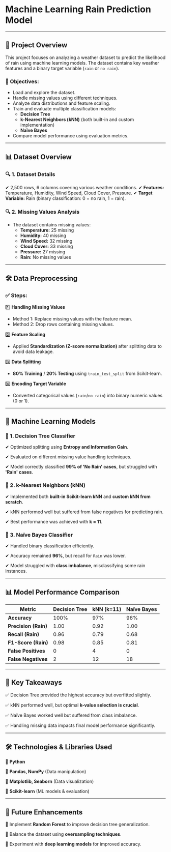 # Machine Learning Rain Prediction Model

---

## 📖 Project Overview
This project focuses on analyzing a weather dataset to predict the likelihood of rain using machine learning models. The dataset contains key weather features and a binary target variable (`rain` or `no rain`).

### 🎯 Objectives:
- Load and explore the dataset.
- Handle missing values using different techniques.
- Analyze data distributions and feature scaling.
- Train and evaluate multiple classification models:
  - **Decision Tree**
  - **k-Nearest Neighbors (kNN)** (both built-in and custom implementation)
  - **Naïve Bayes**
- Compare model performance using evaluation metrics.

---

## 📊 Dataset Overview
### 🔍 1. Dataset Details
✔ 2,500 rows, 6 columns covering various weather conditions.
✔ **Features:** Temperature, Humidity, Wind Speed, Cloud Cover, Pressure.
✔ **Target Variable:** Rain (binary classification: 0 = no rain, 1 = rain).

### 🔍 2. Missing Values Analysis
- The dataset contains missing values:
  - **Temperature:** 25 missing
  - **Humidity:** 40 missing
  - **Wind Speed:** 32 missing
  - **Cloud Cover:** 33 missing
  - **Pressure:** 27 missing
  - **Rain:** No missing values

---

## 🛠 Data Preprocessing
### ✅ Steps:

1️⃣ **Handling Missing Values**
   - Method 1: Replace missing values with the feature mean.
   - Method 2: Drop rows containing missing values.

2️⃣ **Feature Scaling**
   - Applied **Standardization (Z-score normalization)** after splitting data to avoid data leakage.
   
3️⃣ **Data Splitting**
   - **80% Training** / **20% Testing** using `train_test_split` from Scikit-learn.
   
4️⃣ **Encoding Target Variable**
   - Converted categorical values (`rain`/`no rain`) into binary numeric values (0 or 1).

---

## 🤖 Machine Learning Models
### 📌 1. **Decision Tree Classifier**
✔ Optimized splitting using **Entropy and Information Gain**.

✔ Evaluated on different missing value handling techniques.

✔ Model correctly classified **99% of 'No Rain' cases**, but struggled with **'Rain' cases**.

### 📌 2. **k-Nearest Neighbors (kNN)**
✔ Implemented both **built-in Scikit-learn kNN** and **custom kNN from scratch**.

✔ kNN performed well but suffered from false negatives for predicting rain.

✔ Best performance was achieved with **k = 11**.

### 📌 3. **Naïve Bayes Classifier**
✔ Handled binary classification efficiently.

✔ Accuracy remained **96%**, but recall for `Rain` was lower.

✔ Model struggled with **class imbalance**, misclassifying some rain instances.

---

## 📊 Model Performance Comparison
| Metric         | Decision Tree | kNN (k=11) | Naïve Bayes |
|---------------|--------------|------------|-------------|
| **Accuracy**  | 100%         | 97%        | 96%         |
| **Precision (Rain)** | 1.00 | 0.92 | 1.00 |
| **Recall (Rain)** | 0.96 | 0.79 | 0.68 |
| **F1-Score (Rain)** | 0.98 | 0.85 | 0.81 |
| **False Positives** | 0 | 4 | 0 |
| **False Negatives** | 2 | 12 | 18 |

---

## 🚀 Key Takeaways
✅ Decision Tree provided the highest accuracy but overfitted slightly.

✅ kNN performed well, but optimal **k-value selection is crucial**.

✅ Naïve Bayes worked well but suffered from class imbalance.

✅ Handling missing data impacts final model performance significantly.

---

## 🛠 Technologies & Libraries Used
🔹 **Python**

🔹 **Pandas, NumPy** (Data manipulation)

🔹 **Matplotlib, Seaborn** (Data visualization)

🔹 **Scikit-learn** (ML models & evaluation)

---

## 🔮 Future Enhancements
🔹 Implement **Random Forest** to improve decision tree generalization.

🔹 Balance the dataset using **oversampling techniques**.

🔹 Experiment with **deep learning models** for improved accuracy.

